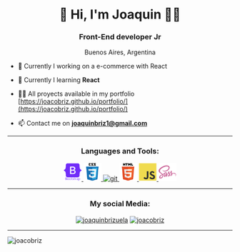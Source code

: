 <h1 align="center">👋 Hi, I'm Joaquin 👨‍💻</h1>
<h3 align="center">
  <span>
    Front-End developer Jr
  </span>
</h3>
<p align="center">Buenos Aires, Argentina </p>

- 🔭 Currently I working on a e-commerce with React 

- 🌱 Currently I learning **React**

- 👨‍💻 All proyects available in my portfolio [https://joacobriz.github.io/portfolio/](https://joacobriz.github.io/portfolio/)

- 📫 Contact me on **joaquinbriz1@gmail.com**
<hr>
<h3 align="center">Languages and Tools:</h3>
<p align="center"> <a href="https://getbootstrap.com" target="_blank"> <img src="https://raw.githubusercontent.com/devicons/devicon/master/icons/bootstrap/bootstrap-plain-wordmark.svg" alt="bootstrap" width="40" height="40"/> </a> <a href="https://www.w3schools.com/css/" target="_blank"> <img src="https://raw.githubusercontent.com/devicons/devicon/master/icons/css3/css3-original-wordmark.svg" alt="css3" width="40" height="40"/> </a> <a href="https://git-scm.com/" target="_blank"> <img src="https://www.vectorlogo.zone/logos/git-scm/git-scm-icon.svg" alt="git" width="40" height="40"/> </a> <a href="https://www.w3.org/html/" target="_blank"> <img src="https://raw.githubusercontent.com/devicons/devicon/master/icons/html5/html5-original-wordmark.svg" alt="html5" width="40" height="40"/> </a> <a href="https://developer.mozilla.org/en-US/docs/Web/JavaScript" target="_blank"> <img src="https://raw.githubusercontent.com/devicons/devicon/master/icons/javascript/javascript-original.svg" alt="javascript" width="40" height="40"/> </a> <a href="https://sass-lang.com" target="_blank"> <img src="https://raw.githubusercontent.com/devicons/devicon/master/icons/sass/sass-original.svg" alt="sass" width="40" height="40"/> </a> </p>
<hr>
<h3 align="center">My social Media:</h3>
<p align="center">
  <a href="https://linkedin.com/in/joaquinbrizuela" target="blank"><img align="center" src="https://cdn.jsdelivr.net/npm/simple-icons@3.0.1/icons/linkedin.svg"       alt="joaquinbrizuela" height="30" width="40" /></a>
  <a href="https://www.instagram.com/joacodev/" target="blank"><img align="center" src="https://cdn.jsdelivr.net/npm/simple-icons@3.0.1/icons/instagram.svg" alt="joacobriz" height="30" width="40" /></a>
</p>
<hr>
<p><img src="https://github-readme-stats.vercel.app/api/top-langs?username=joacobriz&show_icons=true&locale=en&layout=compact" alt="joacobriz" /></p>
